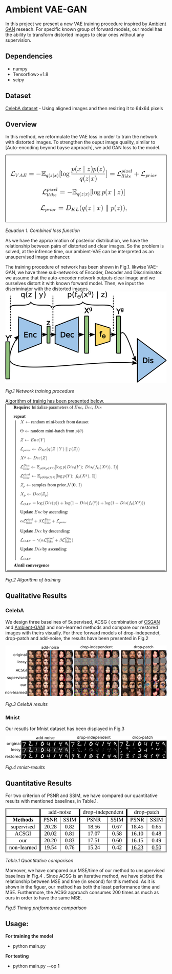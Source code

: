 # Ambient VAE-GAN
In this project we present a new VAE training procedure inspired by [Ambient GAN]() reseach. For specific known group of forward models, our model has the ability to transform distorted images to clear ones without any supervision. 

## Dependencies

* numpy
* Tensorflow>=1.8
* scipy 

## Dataset

[CelebA dataset](http://mmlab.ie.cuhk.edu.hk/projects/CelebA.html) - Using aligned images and then resizing it to 64x64 pixels

## Overview

  In this method, we reformulate the VAE loss in order to train the network with distorted images. To strengthen the ouput image quality, similar to [Auto-encoding beyond bayse approach], we add GAN loss to the model.

![loss-overview](images/loss.png)

*Equation 1. Combined loss function*

As we have the approximation of posterior distribution, we have the relationship between pairs of distorted and clear images. So the problem is solved, at the infrence time, our ambient-VAE can be interpreted as an unsupervised image enhancer.
 
The training procedure of network has been shown in Fig.1. likwise VAE-GAN, we have three sub-networks of Encoder, Decoder and Discriminator. we assume that the auto-encoder network outputs clear image and we ourselves distort it with known forward model. Then, we input the discriminator with the distorted images. 
![network](images/arch.png)

*Fig.1 Network training procedure*
 
Algorithm of trainig has been presented below.
![network](images/alg.png)

*Fig.2 Algorithm of training*

## Qualitative Results

### CelebA
 We design three baselines of Supervised, ACSG ( combination of [CSGAN]() and [Ambient-GAN]()) and non-learned methods and compare our restored images with theirs visually. For three forward models of drop-independet, drop-patch and add-noise, the results have been presented in Fig.2 
	
![celeb-results](images/celeba-results.png)

*Fig.3 CelebA results*

### Mnist

Our resutls for Mnist dataset has been displayed in Fig.3

![mnist-results](images/mnist-results.png)

*Fig.4 mnist-results*

## Quantitative Results

For two criterion of PSNR and SSIM, we have compared our quantitative results with mentioned baselines, in Table.1.

![mnist-results](images/table.png)

*Table.1 Quantitative comparison*

Moreover, we have compared our MSE/time of our method to unsupervised baselines in Fig.4 . Since ACSG is an iterative method, we have plotted the relationship between MSE and time (in second) for this method. As it is shown in the figuer, our method has both the least performance time and MSE. Furthermore, the ACSG approach consumes 200 times as much as ours in order to have the same MSE.

*Fig.5 Timing preformance comparison*

## Usage:

**For training the model**

* python main.py

**For testing**

* python main.py --op 1


